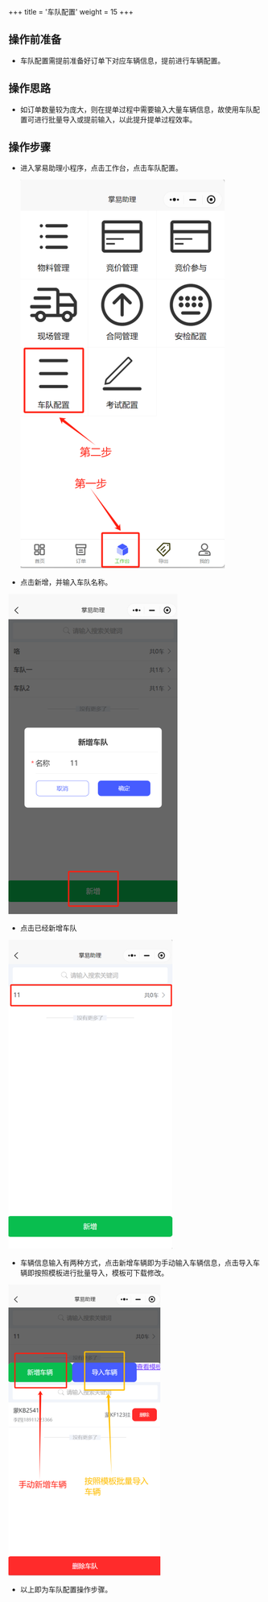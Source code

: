 +++
title = '车队配置'
weight = 15
+++

## 操作前准备

* 车队配置需提前准备好订单下对应车辆信息，提前进行车辆配置。

## 操作思路

* 如订单数量较为庞大，则在提单过程中需要输入大量车辆信息，故使用车队配置可进行批量导入或提前输入，以此提升提单过程效率。

## 操作步骤

* 进入掌易助理小程序，点击工作台，点击车队配置。

  ![](assets/20250320_110212_image.png)
* 点击新增，并输入车队名称。


![](assets/20250320_110231_image.png)

* 点击已经新增车队


![](assets/20250320_110245_image.png)

* 车辆信息输入有两种方式，点击新增车辆即为手动输入车辆信息，点击导入车辆即按照模板进行批量导入，模板可下载修改。


![](assets/20250320_110254_image.png)

* 以上即为车队配置操作步骤。
